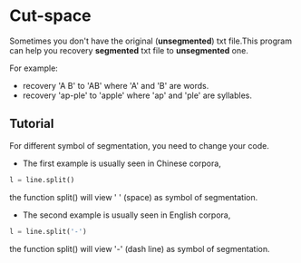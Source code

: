 # Cut-space

Sometimes you don't have the original (**unsegmented**) txt file.This program can help you recovery **segmented** txt file to **unsegmented** one.

For example:
* recovery 'A B' to 'AB' where 'A' and 'B' are words.
* recovery 'ap-ple' to 'apple' where 'ap' and 'ple' are syllables.

## Tutorial
For different symbol of segmentation, you need to change your code.

* The first example is usually seen in Chinese corpora, 
```python
l = line.split()
```
the function split() will view ' ' (space) as symbol of segmentation.

* The second example is usually seen in English corpora, 
```python
l = line.split('-')
```
the function split() will view '-' (dash line) as symbol of segmentation.
